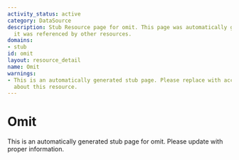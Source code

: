 ```yaml
---
activity_status: active
category: DataSource
description: Stub Resource page for omit. This page was automatically generated because
  it was referenced by other resources.
domains:
- stub
id: omit
layout: resource_detail
name: Omit
warnings:
- This is an automatically generated stub page. Please replace with accurate information
  about this resource.
---
```


# Omit

This is an automatically generated stub page for omit. Please update with proper information.
